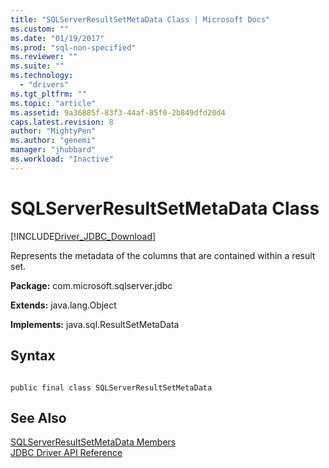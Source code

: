 ```yaml
---
title: "SQLServerResultSetMetaData Class | Microsoft Docs"
ms.custom: ""
ms.date: "01/19/2017"
ms.prod: "sql-non-specified"
ms.reviewer: ""
ms.suite: ""
ms.technology: 
  - "drivers"
ms.tgt_pltfrm: ""
ms.topic: "article"
ms.assetid: 9a36885f-83f3-44af-85f0-2b849dfd20d4
caps.latest.revision: 8
author: "MightyPen"
ms.author: "genemi"
manager: "jhubbard"
ms.workload: "Inactive"
---
```

# SQLServerResultSetMetaData Class
[!INCLUDE[Driver_JDBC_Download](../../../includes/driver_jdbc_download.md)]

  Represents the metadata of the columns that are contained within a result set.  
  
 **Package:** com.microsoft.sqlserver.jdbc  
  
 **Extends:** java.lang.Object  
  
 **Implements:** java.sql.ResultSetMetaData  
  
## Syntax  
  
```  
  
public final class SQLServerResultSetMetaData  
```  
  
## See Also  
 [SQLServerResultSetMetaData Members](../../../connect/jdbc/reference/sqlserverresultsetmetadata-members.md)   
 [JDBC Driver API Reference](../../../connect/jdbc/reference/jdbc-driver-api-reference.md)  
  
  
